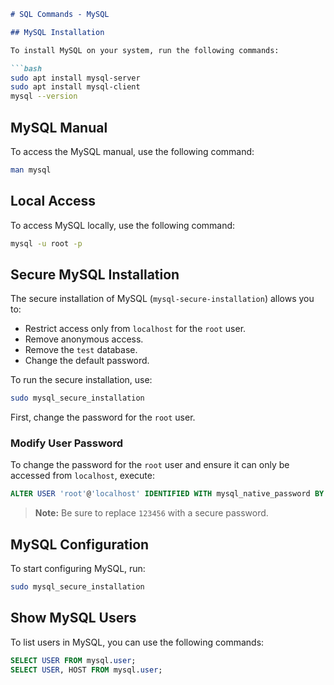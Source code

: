 ```markdown
# SQL Commands - MySQL

## MySQL Installation

To install MySQL on your system, run the following commands:

```bash
sudo apt install mysql-server
sudo apt install mysql-client
mysql --version
```

## MySQL Manual

To access the MySQL manual, use the following command:

```bash
man mysql
```

## Local Access

To access MySQL locally, use the following command:

```bash
mysql -u root -p
```

## Secure MySQL Installation

The secure installation of MySQL (`mysql-secure-installation`) allows you to:

- Restrict access only from `localhost` for the `root` user.
- Remove anonymous access.
- Remove the `test` database.
- Change the default password.

To run the secure installation, use:

```bash
sudo mysql_secure_installation
```

First, change the password for the `root` user.

### Modify User Password

To change the password for the `root` user and ensure it can only be accessed from `localhost`, execute:

```sql
ALTER USER 'root'@'localhost' IDENTIFIED WITH mysql_native_password BY '123456';
```

> **Note:** Be sure to replace `123456` with a secure password.

## MySQL Configuration

To start configuring MySQL, run:

```bash
sudo mysql_secure_installation
```

## Show MySQL Users

To list users in MySQL, you can use the following commands:

```sql
SELECT USER FROM mysql.user;
SELECT USER, HOST FROM mysql.user;
```
